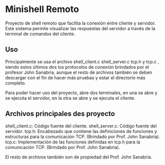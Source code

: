# Minishell Remoto

Proyecto de shell remoto que facilita la conexión entre cliente y servidor. Este sistema permite visualizar las respuestas del servidor a través 
de la terminal de comandos del cliente.

## Uso

Principalmente se usa el archivo shell_client.c shell_server.c tcp.h y tcp.c , siendo estos últimos dos los protocolos de conexión brindados por 
el profesor John Sanabria, aunque el resto de archivos también se deben descargar con el fin de hacer más pruebas y estar el directorio más
completo.

Para poder hacer uso del proyecto, abre dos terminales, en una se abre y se ejecuta el servidor, en la otra se abre y se ejecuta el cliente.

## Archivos principales des proyecto

shell_client.c: Código fuente del cliente.
shell_server.c: Código fuente del servidor.
tcp.h: Encabezado que contiene las definiciones de funciones y estructuras para la comunicación TCP. (Brindado por Prof. John Sanabria).
tcp.c: Implementación de las funciones definidas en tcp.h para la comunicación TCP. (Brindado por Prof. John Sanabria).

El resto de archivos también son de propiedad del Prof. John Sanabria.
